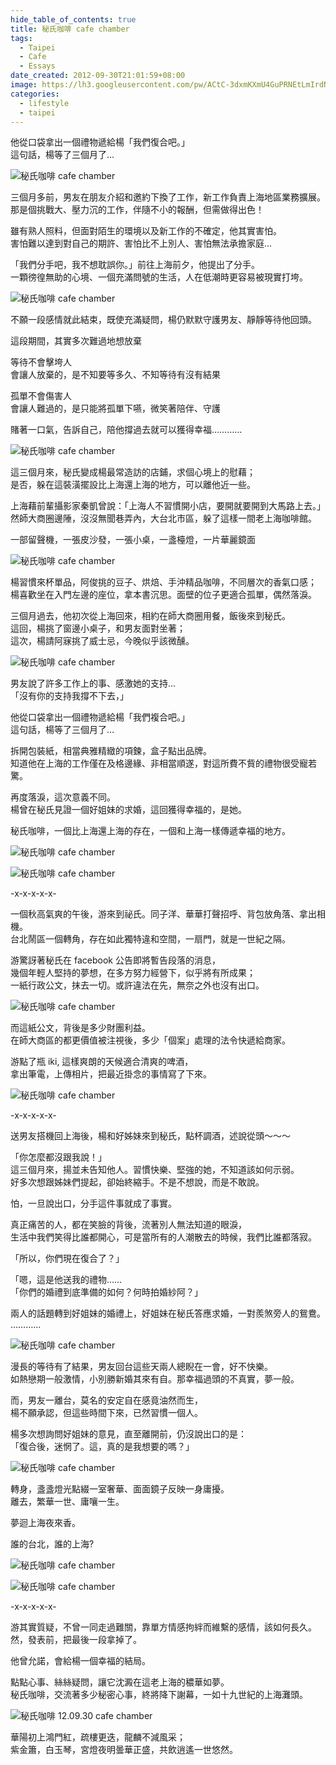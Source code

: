 ```yaml
---
hide_table_of_contents: true
title: 秘氏咖啡 cafe chamber
tags:
  - Taipei
  - Cafe
  - Essays
date_created: 2012-09-30T21:01:59+08:00
image: https://lh3.googleusercontent.com/pw/ACtC-3dxmKXmU4GuPRNEtLmIrdNuIOgLKhjIhLKj97wG7-QWMbnNesAGf2Hozm1eKkcWsihceR4KywyJvy8XUOePKu6qRNadNqmeNshokJZOL3aVMOgLogvGmqlLiL3v_1Apv5k7MKy3KaOxegAvWIVcHOtT0Q=w799-h533-no?authuser=0
categories:
  - lifestyle
  - taipei
---
```


他從口袋拿出一個禮物遞給楊「我們復合吧。」  
這句話，楊等了三個月了…

<!-- more -->

![秘氏咖啡 cafe chamber](https://lh3.googleusercontent.com/pw/ACtC-3ctM9HtD2F8wzFhOfjyORnFEnn-QzHVjVFJfqqAX10u_QUO0IMovtSBY1vDWtGQjQkIR40bPCkqXc_XlSA1inK1AVHVd9gOHYxxU9q0XNQK4dkIVK-XIp2A5X-lC4IAMXeTdfkrbwipJKys2DBVmXpmiQ)

三個月多前，男友在朋友介紹和邀約下換了工作，新工作負責上海地區業務擴展。  
那是個挑戰大、壓力沉的工作，伴隨不小的報酬，但需做得出色！

雖有熟人照料，但面對陌生的環境以及新工作的不確定，他其實害怕。  
害怕難以達到對自己的期許、害怕比不上別人、害怕無法承擔家庭…

「我們分手吧，我不想耽誤你。」前往上海前夕，他提出了分手。  
一顆徬徨無助的心境、一個充滿問號的生活，人在低潮時更容易被現實打垮。

![秘氏咖啡 cafe chamber](https://lh3.googleusercontent.com/pw/ACtC-3dm78lh6v2_k2uT9Ozrnqf5xmN7np3TN00GsQcW1AEbbTE_PTVCyz4o5iU-HH3y2RITkRMennCpNx7cXMMd3oW67tz7bK5kd5WjkfmQljHIvDx5CELoE049ej5lqu0-885BqiySxhSCCXJTxpsrsGgsnQ)

不願一段感情就此結束，既使充滿疑問，楊仍默默守護男友、靜靜等待他回頭。

這段期間，其實多次難過地想放棄

等待不會擊垮人  
會讓人放棄的，是不知要等多久、不知等待有沒有結果

孤單不會傷害人  
會讓人難過的，是只能將孤單下嚥，微笑著陪伴、守護

賭著一口氣，告訴自己，陪他撐過去就可以獲得幸福…………

![秘氏咖啡 cafe chamber](https://lh3.googleusercontent.com/pw/ACtC-3dI1n_70ouJ9dOBnJq4dxC2uERDvMmU1SBDgWj2p55XGCEwROc8d74mF_CTYyHIK1xMo84XB-m7ipYJ-ulEqLB9-a_NSaIHtscD2K9XP0dQBS4kbLVD6j7O9WKMkvaveemAVMuSMLD2-_K6mLm4XbKFdw)

這三個月來，秘氏變成楊最常造訪的店鋪，求個心境上的慰藉；  
是否，躲在這裝潢擺設比上海還上海的地方，可以離他近一些。

上海藉前輩攝影家秦凱曾說：「上海人不習慣開小店，要開就要開到大馬路上去。」  
然師大商圈邊陲，沒沒無聞巷弄內，大台北市區，躲了這樣一間老上海咖啡館。

一部留聲機，一張皮沙發，一張小桌，一盞檯燈，一片華麗鏡面

![秘氏咖啡 cafe chamber](https://lh3.googleusercontent.com/pw/ACtC-3cYx3bLRBSD4HsM-fg0IWU0dM_ywT7NZtATtL3jHcbkBcjHWIsLBFjsEZccIQyp4IlZO9q8sVAwljmgX1JAu-RmF29ExqTQy0yTvdbxfByuMslI5KBqNZg15TrGDZKS5cn3mioNH4ktGJdxiSykqcLBJA)

楊習慣來杯單品，阿俊挑的豆子、烘焙、手沖精品咖啡，不同層次的香氣口感；  
楊喜歡坐在入門左邊的座位，拿本書沉思。面壁的位子更適合孤單，偶然落淚。

三個月過去，他初次從上海回來，相約在師大商圈用餐，飯後來到秘氏。  
這回，楊挑了窗邊小桌子，和男友面對坐著；  
這次，楊請阿寐挑了威士忌，今晚似乎該微醺。

![秘氏咖啡 cafe chamber](https://lh3.googleusercontent.com/pw/ACtC-3fpPoVfxwpa27QzgvaspFC7lFNsb1ppXankL0E03seUIkWjt3oEXqb3-W9NwBQ_2otLE6oAqwhPXrIRUEo8942-_5QzR70lWkVzw7j0BgJi8YBsxip-A4gAWlbt-sRG-AaYg0BSRRX6q40Pj_wKsAu0JQ)

男友說了許多工作上的事、感激她的支持…  
「沒有你的支持我撐不下去，」

他從口袋拿出一個禮物遞給楊「我們複合吧。」  
這句話，楊等了三個月了…

拆開包裝紙，相當典雅精緻的項鍊，盒子點出品牌。  
知道他在上海的工作僅在及格邊緣、非相當順遂，對這所費不貲的禮物很受寵若驚。  

再度落淚，這次意義不同。  
楊曾在秘氏見證一個好姐妹的求婚，這回獲得幸福的，是她。

秘氏咖啡，一個比上海還上海的存在，一個和上海一樣傳遞幸福的地方。

![秘氏咖啡 cafe chamber](https://lh3.googleusercontent.com/pw/ACtC-3cqifBHvvFIrWxIvTT9wNmTdRi43RPSA3ZrRaJpKncM12YwTLbMq595uMtsXwoKsy8-eDWUn3eHZVWmIT7MyfHP_Pcxmb-ux9mUZPYI9OcTQvTmcle7bWZIxxAqqNlBABm9OIp34Qo7tf56ptICGs-ctg)

![秘氏咖啡 cafe chamber](https://lh3.googleusercontent.com/pw/ACtC-3fJSQ8quhGUN3yqhQ1-_rXlDJe-xfvl4jmkvU-JzRuHyzmV2TdeMYKynrLmJ_uebRFcru0AeREfjUYxXuyaJfArv8E4Mmy6JrQ17HZTdXOpueCDZqJkxCFsmvRSO8bF1TegJG_1yMMO6BV6-fX3fGLB9g)

-x-x-x-x-x-

一個秋高氣爽的午後，游來到祕氏。同子洋、華華打聲招呼、背包放角落、拿出相機。  
台北鬧區一個轉角，存在如此獨特違和空間，一扇門，就是一世紀之隔。  

游驚訝著秘氏在 facebook 公告即將暫告段落的消息，  
幾個年輕人堅持的夢想，在多方努力經營下，似乎將有所成果；  
一紙行政公文，抹去一切。或許違法在先，無奈之外也沒有出口。

![秘氏咖啡 cafe chamber](https://lh3.googleusercontent.com/pw/ACtC-3d1ZN3rm8PI1nk-iUBxixCnIvtBWlY4Z6EbUVyhyT-4DZ0rh9TZpn6djPKhUQ3bcPmd4qTvBaovSf6U_PLNKzYAfBaCjhcrv1QZqmDgNNqAEm_ZHveuTPtXXDq2Brgw9TcqJIBmEYeyd5_JyuNDXtqclw)

而這紙公文，背後是多少財團利益。  
在師大商區的都更價值被注視後，多少「個案」處理的法令快遞給商家。

游點了瓶 iki, 這樣爽朗的天候適合清爽的啤酒，  
拿出筆電，上傳相片，把最近掛念的事情寫了下來。

![秘氏咖啡 cafe chamber](https://lh3.googleusercontent.com/pw/ACtC-3dH4-TJ2h_7tC8M1OU6PkTz1xO5WoVkw7j68HInuXbyso9_6OheYrsfgxiWwYzVpHrWos551-yIGWxbOujKESMegk48OsNfpxHwy4sKUUk2B2tvp0tC981jgsEoc6JBwB5XChWS9mt12CLGSfWxvs4Ugg)

-x-x-x-x-x-

送男友搭機回上海後，楊和好姊妹來到秘氏，點杯調酒，述說從頭～～～  

「你怎麼都沒跟我說！」  
這三個月來，揚並未告知他人。習慣快樂、堅強的她，不知道該如何示弱。  
好多次想跟姊妹們提起，卻始終縮手。不是不想說，而是不敢說。

怕，一旦說出口，分手這件事就成了事實。

真正痛苦的人，都在笑臉的背後，流著別人無法知道的眼淚，  
生活中我們笑得比誰都開心，可是當所有的人潮散去的時候，我們比誰都落寂。

「所以，你們現在復合了？」

「嗯，這是他送我的禮物……  
「你們的婚禮到底準備的如何？何時拍婚紗阿？」

兩人的話題轉到好姐妹的婚禮上，好姐妹在秘氏答應求婚，一對羨煞旁人的鴛鴦。
…………

![秘氏咖啡 cafe chamber](https://lh3.googleusercontent.com/pw/ACtC-3dwUHymyi9h88R5KuYPfT5Ysk3dwR8_iSQMXUsHtUjB06zagHTaaro1LC4R1k4doN_1QBQgOnUhJPeqsFaPb7IQab1iE9j7aLAYI5nAhiAh7fogMtUlAZjKYxkoJ1PUXfe3toZw0E7vgomR6JA_YIBTwA)

漫長的等待有了結果，男友回台這些天兩人總睨在一會，好不快樂。  
如熱戀期一般激情，小別勝新婚其來有自。那幸福過頭的不真實，夢一般。

而，男友一離台，莫名的安定自在感竟油然而生，  
楊不願承認，但這些時間下來，已然習慣一個人。

楊多次想詢問好姐妹的意見，直至離開前，仍沒說出口的是：  
「復合後，迷惘了。這，真的是我想要的嗎？」

![秘氏咖啡 cafe chamber](https://lh3.googleusercontent.com/pw/ACtC-3dxmKXmU4GuPRNEtLmIrdNuIOgLKhjIhLKj97wG7-QWMbnNesAGf2Hozm1eKkcWsihceR4KywyJvy8XUOePKu6qRNadNqmeNshokJZOL3aVMOgLogvGmqlLiL3v_1Apv5k7MKy3KaOxegAvWIVcHOtT0Q)

轉身，盞盞燈光點綴一室奢華、面面鏡子反映一身庸擾。  
離去，繁華一世、庸嚷一生。

夢迴上海夜來香。

誰的台北，誰的上海?

![秘氏咖啡 cafe chamber](https://lh3.googleusercontent.com/pw/ACtC-3er_k1JDS9iwYl_Gh7DWjmb7xoz_SI1xTQajrEapMTJWaZ5tRJ_i6S1ky0YnwgQdb4jO6Te9Uxsi7nTDREwhnNgrPqKkoyzECeiX2-UzTQ7b66SMP0wi3P2QUxDHsE_-ijv8gvttkpoeHLv-KsP0O4WQA) 

![秘氏咖啡 cafe chamber](https://lh3.googleusercontent.com/pw/ACtC-3e6BmNPh_mU08GlNm-EuOOogbemd6e6nkWiXOmKKp1eR4jsKCNn_hGla0H5suH8_jLcNxsXvVFVm79iIwk4bfUPZP8H7A0wThgOkgpxkiFqAe5u-L77gnhObu4n3MBT30xfdkp7rFwo3s_skaByO7a0IA)

-x-x-x-x-x-

游其實質疑，不曾一同走過難關，靠單方情感拘絆而維繫的感情，該如何長久。  
然，發表前，把最後一段拿掉了。

他曾允諾，會給楊一個幸福的結局。

點點心事、絲絲疑問，讓它沈澱在這老上海的穠華如夢。  
秘氏咖啡，交流著多少秘密心事，終將降下謝幕，一如十九世紀的上海灘頭。

![秘氏咖啡 12.09.30 cafe chamber](https://lh3.googleusercontent.com/pw/ACtC-3chgDLV-WrfJ6vevr_aQpmTeu01KNJTTNL8OfRnsJcNVeGd4r7c_LXbrcgAB9HnzPALas9VvYBQa0H7NGfEoneAaSyjfI1xT-LUq2sv8f2VenCjHqRmF3uQOLKaNlsJ1BMbj7-vmVW-iXKEHu6-6LoAUA)

華陽初上鴻門紅，疏樓更迭，龍麟不減風采；  
紫金簫，白玉琴，宮燈夜明曇華正盛，共飲逍遙一世悠然。
